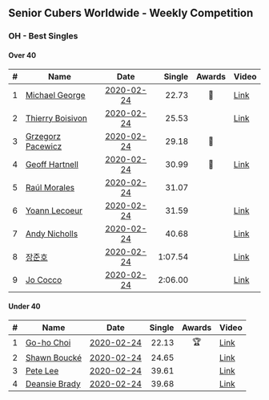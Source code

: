 ## Senior Cubers Worldwide - Weekly Competition
### OH - Best Singles

#### Over 40

| # | Name | Date | Single | Awards | Video |
| :--: | -- | :--: | --: | :--: | -- |
| 1 | [Michael George](../persons/michael_george.md) | [2020-02-24](2020-02-24.md) | 22.73 | 🥇 | [Link](https://www.facebook.com/events/1618332754973681/permalink/1619575454849411/) |
| 2 | [Thierry Boisivon](../persons/thierry_boisivon.md) | [2020-02-24](2020-02-24.md) | 25.53 |  | [Link](https://www.facebook.com/events/1618332754973681/permalink/1621555787984711/) |
| 3 | [Grzegorz Pacewicz](../persons/grzegorz_pacewicz.md) | [2020-02-24](2020-02-24.md) | 29.18 | 🥈 | |
| 4 | [Geoff Hartnell](../persons/geoff_hartnell.md) | [2020-02-24](2020-02-24.md) | 30.99 | 🥉 | [Link](https://www.facebook.com/events/1618332754973681/permalink/1623480064458950/) |
| 5 | [Raúl Morales](../persons/raul_morales.md) | [2020-02-24](2020-02-24.md) | 31.07 |  | |
| 6 | [Yoann Lecoeur](../persons/yoann_lecoeur.md) | [2020-02-24](2020-02-24.md) | 31.59 |  | [Link](https://www.facebook.com/events/1618332754973681/permalink/1622459904560966/) |
| 7 | [Andy Nicholls](../persons/andy_nicholls.md) | [2020-02-24](2020-02-24.md) | 40.68 |  | [Link](https://www.facebook.com/events/1618332754973681/permalink/1618697511603872/) |
| 8 | [장준호](../persons/장준호.md) | [2020-02-24](2020-02-24.md) | 1:07.54 |  | [Link](https://www.facebook.com/events/1618332754973681/permalink/1623943337745956/) |
| 9 | [Jo Cocco](../persons/jo_cocco.md) | [2020-02-24](2020-02-24.md) | 2:06.00 |  | [Link](https://www.facebook.com/events/1618332754973681/permalink/1624311164375840/) |

#### Under 40

| # | Name | Date | Single | Awards | Video |
| :--: | -- | :--: | --: | :--: | -- |
| 1 | [Go-ho Choi](../persons/go-ho_choi.md) | [2020-02-24](2020-02-24.md) | 22.13 | 🏆 | [Link](https://www.facebook.com/events/1618332754973681/permalink/1618631721610451/) |
| 2 | [Shawn Boucké](../persons/shawn_boucke.md) | [2020-02-24](2020-02-24.md) | 24.65 |  | [Link](https://www.facebook.com/events/1618332754973681/permalink/1621909717949318/) |
| 3 | [Pete Lee](../persons/pete_lee.md) | [2020-02-24](2020-02-24.md) | 39.61 |  | [Link](https://www.facebook.com/events/1618332754973681/permalink/1622571537883136/) |
| 4 | [Deansie Brady](../persons/deansie_brady.md) | [2020-02-24](2020-02-24.md) | 39.68 |  | [Link](https://www.facebook.com/events/1618332754973681/permalink/1618918598248430/) |

<script async src="https://www.googletagmanager.com/gtag/js?id=UA-86348435-3"></script><script>window.dataLayer = window.dataLayer || [];function gtag() {dataLayer.push(arguments);} gtag('js', new Date()); gtag('config', 'UA-86348435-3'); </script>
